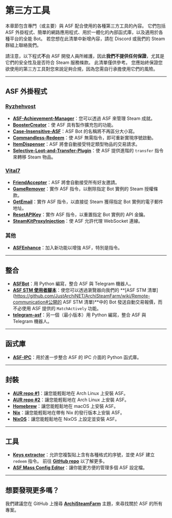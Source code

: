 # 第三方工具

本章節包含專門（或主要）與 ASF 配合使用的各種第三方工具的內容。 它們包括 ASF 外掛程式、簡單的網路應用程式、用於一體化的內部函式庫，以及適用於各種平台的全能 Bot。 若您想在此清單中新增內容，請在 Discord 或我們的 Steam 群組上聯絡我們。

請注意，以下程式**不**由 ASF 開發人員所維護，因此**我們不提供任何保證**，尤其是它們的安全性及是否符合 Steam 服務條款。 此清單僅供參考。 您應始終保證您欲使用的第三方工具對您來說足夠合規，因為您需自行承擔使用它們的風險。

---

## ASF 外掛程式

### **[Ryzhehvost](https://github.com/Ryzhehvost)**

- **[ASF-Achievement-Manager](https://github.com/Ryzhehvost/ASF-Achievement-Manager)**：您可以透過 ASF 來管理 Steam 成就。
- **[BoosterCreator](https://github.com/Ryzhehvost/BoosterCreator)**：使 ASF 具有製作擴充包的功能。
- **[Case-Insensitive-ASF](https://github.com/Ryzhehvost/Case-Insensitive-ASF)**：ASF Bot 的名稱將不再區分大小寫。
- **[Commandless-Redeem](https://github.com/Ryzhehvost/Commandless-Redeem)**：使 ASF 無需指令，即可重新實現序號啟動。
- **[ItemDispenser](https://github.com/Ryzhehvost/ItemDispenser)**：ASF 將會自動接受特定類型物品的交易請求。
- **[Selective-Loot-and-Transfer-Plugin](https://github.com/Ryzhehvost/Selective-Loot-and-Transfer-Plugin)**：使 ASF 提供進階的 `transfer` 指令來轉移 Steam 物品。

### **[Vital7](https://github.com/Vital7)**

- **[FriendAccepter](https://github.com/Vital7/FriendAccepter)**：ASF 將會自動接受所有好友邀請。
- **[GameRemover](https://github.com/Vital7/GameRemover)**：實作 ASF 指令，以刪除指定 Bot 實例的 Steam 授權條款。
- **[GetEmail](https://github.com/Vital7/GetEmail)**：實作 ASF 指令，以直接從 Steam 獲得指定 Bot 實例的電子郵件地址。
- **[ResetAPIKey](https://github.com/Vital7/ResetAPIKey)**：實作 ASF 指令，以重置指定 Bot 實例的 API 金鑰。
- **[SteamKitProxyInjection](https://github.com/Vital7/SteamKitProxyInjection)**：使 ASF 允許代理 WebSocket 連線。

### 其他

- **[ASFEnhance](https://github.com/chr233/ASFEnhance)**：加入新功能以增強 ASF，特別是指令。

---

## 整合

- **[ASFBot](https://github.com/dmcallejo/ASFBot)**：用 Python 編寫，整合 ASF 與 Telegram 機器人。
- **[ASF STM 使用者腳本](https://greasyfork.org/zh-TW/scripts/404754-asf-stm)**：使您可以透過瀏覽器向我們的 **[ASF STM 清單](https://github.com/JustArchiNET/ArchiSteamFarm/wiki/Remote-communication#公開的 ASF STM 清單)**中的 Bot 發送自動交易報價，而不必使用 ASF 提供的 `MatchActively` 功能。
- **[telegram-asf](https://github.com/deluxghost/telegram-asf)**：另一個（最小版本）用 Python 編寫，整合 ASF 與 Telegram 機器人。

---

## 函式庫

- **[ASF-IPC](https://github.com/deluxghost/ASF_IPC)**：用於進一步整合 ASF 的 IPC 介面的 Python 函式庫。

---

## 封裝

- **[AUR repo #1](https://aur.archlinux.org/packages/asf)**：讓您能輕鬆地在 Arch Linux 上安裝 ASF。
- **[AUR repo #2](https://aur.archlinux.org/packages/archisteamfarm-bin)**：讓您能輕鬆地在 Arch Linux 上安裝 ASF。
- **[Homebrew](https://formulae.brew.sh/formula/archi-steam-farm)**：讓您能輕鬆地在 macOS 上安裝 ASF。
- **[Nix](https://search.nixos.org/packages?channel=unstable&show=ArchiSteamFarm&from=0&size=50&sort=relevance&type=packages&query=ArchiSteamFarm)**：讓您能輕鬆地在帶有 Nix 的發行版本上安裝 ASF。
- **[NixOS](https://search.nixos.org/options?channel=unstable&from=0&size=50&sort=relevance&type=packages&query=ArchiSteamFarm)**：讓您能輕鬆地在 NixOS 上設定並安裝 ASF。

---

## 工具

- **[Keys extractor](https://ske.xpixv.com)**：允許您複製貼上含有各種格式的序號，並使 ASF 建立 `redeem` 指令。 前往 **[GitHub repo](https://github.com/PixvIO/SKE)** 以了解更多。
- **[ASF Mass Config Editor](https://github.com/genesix-eu/ASF_MCE)**：讓你能更方便的管理多個 ASF 設定檔。

---

## 想要發現更多嗎？

我們建議您在 GitHub 上搜尋 **[ArchiSteamFarm](https://github.com/topics/archisteamfarm)** 主題，來尋找關於 ASF 的所有專案。